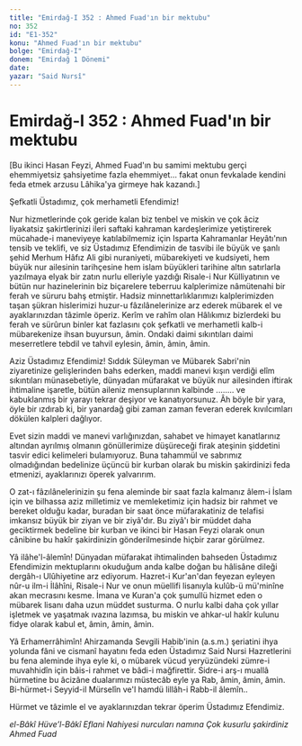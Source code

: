 ```yaml
---
title: "Emirdağ-I 352 : Ahmed Fuad'ın bir mektubu"
no: 352
id: "E1-352"
konu: "Ahmed Fuad'ın bir mektubu"
bolge: "Emirdağ-I"
donem: "Emirdağ 1 Dönemi"
date: 
yazar: "Said Nursî"
---
```


# Emirdağ-I 352 : Ahmed Fuad'ın bir mektubu

<p class="takdim">[Bu ikinci Hasan Feyzi, Ahmed Fuad'ın bu samimi mektubu gerçi ehemmiyetsiz şahsiyetime fazla ehemmiyet... fakat onun fevkalade kendini feda etmek arzusu Lâhika'ya girmeye hak kazandı.]</p>

Şefkatli Üstadımız, çok merhametli Efendimiz!

Nur hizmetlerinde çok geride kalan biz tenbel ve miskin ve çok âciz liyakatsiz şakirtlerinizi ileri saftaki kahraman kardeşlerimize yetiştirerek mücahade-i maneviyeye katılabilmemiz için Isparta Kahramanlar Heyâtı'nın tensib ve teklifi, ve siz Üstadımız Efendimizin de tasvibi ile büyük ve şanlı şehid Merhum Hâfız Ali gibi nuraniyeti, mübarekiyeti ve kudsiyeti, hem büyük nur ailesinin tarihçesine hem islam büyükleri tarihine altın satırlarla yazılmaya elyak bir zatın nurlu elleriyle yazdığı Risale-i Nur Külliyatının ve bütün nur hazinelerinin biz biçarelere teberruu kalplerimize nâmütenahi bir ferah ve süruru bahş etmiştir. Hadsiz minnettarlıklarımızı kalplerimizden taşan şükran hislerimizi huzur-u fâzılânelerinize arz ederek mübarek el ve ayaklarınızdan tâzimle öperiz. Kerîm ve rahîm olan Hâlıkımız bizlerdeki bu ferah ve sürûrun binler kat fazlasını çok şefkatli ve merhametli kalb-i mübarekenize ihsan buyursun, âmin. Ondaki daimi sıkıntıları daimi meserretlere tebdil ve tahvil eylesin, âmin, âmin, âmin.

Aziz Üstadımız Efendimiz! Sıddık Süleyman ve Mübarek Sabri'nin ziyaretinize gelişlerinden bahs ederken, maddi manevi kışın verdiği elîm sıkıntıları münasebetiyle, dünyadan müfarakat ve büyük nur ailesinden iftirak ihtimaline işaretle, bütün aileniz mensuplarının kalbinde ........ ve kabuklanmış bir yarayı tekrar deşiyor ve kanatıyorsunuz. Âh böyle bir yara, öyle bir ızdırab ki, bir yanardağ gibi zaman zaman feveran ederek kıvılcımları dökülen kalpleri dağlıyor.

Evet sizin maddi ve manevi varlığınızdan, sahabet ve himayet kanatlarınız altından ayrılmış olmanın gönüllerimize düşüreceği firak ateşinin şiddetini tasvir edici kelimeleri bulamıyoruz. Buna tahammül ve sabrımız olmadığından bedelinize üçüncü bir kurban olarak bu miskin şakirdinizi feda etmenizi, ayaklarınızı öperek yalvarırım.

O zat-ı fâzılânelerinizin şu fena aleminde bir saat fazla kalmanız âlem-i İslam için ve bilhassa aziz milletimiz ve memleketimiz için hadsiz bir rahmet ve bereket olduğu kadar, buradan bir saat önce müfarakatiniz de telafisi imkansız büyük bir ziyan ve bir ziyâ'dır. Bu ziyâ'ı bir müddet daha geciktirmek bedeline bir kurban ve ikinci bir Hasan Feyzi olarak onun cânibine bu hakîr şakirdinizin gönderilmesinde hiçbir zarar görülmez.

Yâ ilâhe'l-âlemîn! Dünyadan müfarakat ihtimalinden bahseden Üstadımız Efendimizin mektuplarını okuduğum anda kalbe doğan bu hâlisâne dileği dergâh-ı Ulûhiyetine arz ediyorum. Hazret-i Kur'an'dan feyezan eyleyen nûr-u ilm-i İlâhîni, Risale-i Nur ve onun müellifi lisanıyla kulûb-ü mü'minîne akan mecrasını kesme. İmana ve Kuran'a çok şumullü hizmet eden o mübarek lisanı daha uzun müddet susturma. O nurlu kalbi daha çok yıllar işletmek ve yaşatmak ıvazına lazımsa, bu miskin ve ahkar-ul hakîr kulunu fidye olarak kabul et, âmin, âmin, âmin.

Yâ Erhamerrâhimîn! Ahirzamanda Sevgili Habib'inin (a.s.m.) şeriatini ihya yolunda fâni ve cismanî hayatını feda eden Üstadımız Said Nursi Hazretlerini bu fena aleminde ihya eyle ki, o mübarek vücud yeryüzündeki zümre-i muvahhidîn için bâis-i rahmet ve bâdi-i mağfirettir. Sidre-i arş-ı muallâ hürmetine bu âcizâne dualarımızı müstecâb eyle ya Rab, âmin, âmin, âmin. Bi-hürmet-i Seyyid-il Mürselîn ve'l hamdü lillâh-i Rabb-il âlemîn..

Hürmet ve tâzimle el ve ayaklarınızdan tekrar öperim Üstadımız Efendimiz.

*el-Bâkî Hüve’l-Bâkî*
*Eflani Nahiyesi nurcuları namına*
*Çok kusurlu şakirdiniz*
*Ahmed Fuad*
